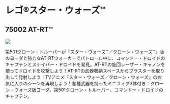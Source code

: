 # レゴ®スター・ウォーズ™

## 75002 AT-RT™

![](https://www.lego.com/cdn/product-assets/product.img.pri/75002_prod.jpg)

第501クローン・トルーパーが『スター・ウォーズ™／クローン・ウォーズ™』版のヨーダと強力なAT-RTウォーカーでパトロール中に、コマンドー・ドロイドのキャプテンとスナイパー・ドロイドを発見。AT-RTの旋回レーザー・キャノンを使ってドロイドを攻撃しよう！AT-RTの武器収納スペースからブラスターを取り出して発射しよう！TVアニメ『スター・ウォーズ／クローン・ウォーズ』のお気に入りのシーンを再現しよう！各種武器を持ったミニフィグ3体付き：クローン・ウォーズ版ヨーダ、第501クローン・トルーパー、コマンドー・ドロイドのキャプテン。